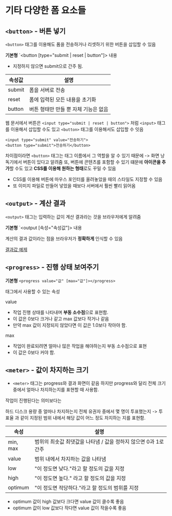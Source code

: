 # 기타 다양한 폼 요소들

## `<button>` - 버튼 넣기

`<button>` 태그를 이용해도 폼을 전송하거나 리셋하기 위한 버튼을 삽입할 수 있음

**기본형** `<button [type="submit | reset | button"]> 내용 </button>
- 지정하지 않으면 submit으로 간주 됨.

| 속성값 | 설명 |
| ----- | --- |
| submit | 폼을 서버로 전송
| reset | 폼에 입력된 모든 내용을 초기화 |
| button | 버튼 형태만 만들 뿐 자체 기능은 없음 |

웹 문서에서 버튼은
`<input type="submit | reset | button">` 처럼 `<input>` 태그를 이용해서 삽입할 수도 있고
`<button>` 태그를 이용해서도 삽입할 수 잇음

```
<input type="submit" value="전송하기">
<button type="submit">전송하기</button>
```

차이점이라면 `<button>` 태그는 태그 이름에서 그 역할을 알 수 있기 때문에 -> 화면 낭독기에서 버튼이 있다고 알려줌
또, 버튼에 콘텐츠를 포함할 수 있기 떄문에 **아이콘을 추가**할 수도 있고 **CSS를 이용해 원하는 형태**로도 꾸밀 수 있음

- CSS를 이용해 버튼에 마우스 포인터를 올려놓았을 때의 스타일도 지정할 수 있음
- 또 이미지 파일로 만들어 넣었을 때보다 서버에서 훨씬 빨리 읽어옴

## `<output>` - 계산 결과

`<output>` 태그는 입력하는 값이 계산 결과라는 것을 브라우저에게 알려줌

**기본형** `<output [속성="속성값"]> 내용 </output>

계산의 결과 값이라는 점을 브라우저가 **정확하게** 인식할 수 있음

[결과값 예제](./output.html)

## `<progress>` - 진행 상태 보여주기

**기본형** `<progress value="값" [max="값"]></progress>`

태그에서 사용할 수 있는 속성

value
- 작업 진행 상태를 나타내며 **부동 소수점**으로 표현함.
- 이 값은 0보다 크거나 같고 max 값보다 작거나 같음
- 만약 max 값이 지정되지 않았다면 이 값은 1.0보다 작아야 함.

max
- 작업이 완료되려면 얼마나 많은 작업을 해야하는지 부동 소수점으로 표현
- 이 값은 0보다 커야 함.

## `<meter>` - 값이 차지하는 크기
- `<meter>` 태그는 progress와 결과 화면이 같음
하지만 progress와 달리 전체 크기 중에서 얼마나 차지하는지를 표현할 때 사용함.

작업이 진행된다는 의미보다는

하드 디스크 용량 중 얼마나 차지하는지
전체 유권자 중에서 몇 명이 투표했는지 -> 투표율 과 같이
지정된 범위 내에서 해당 값이 어느 정도 차지하는 지를 표현함.

| 속성 | 설명 |
| --- | --- |
| min, max | 범위의 최솟값 최댓값을 나타냄 / 값을 정하지 않으면 0과 1로 간주 |
| value | 범위 내에서 차지하는 값을 나타냄 |
| low | "이 정도면 낮다."라고 할 정도의 값을 지정 |
| high | "이 정도면 높다." 라고 할 정도의 값을 지정 |
| optimum | "이 정도면 적당하다."라고 할 정도의 범위를 지정 |

- optimum 값이 high 값보다 크다면 value 값이 클수록 좋음
- optimum 값이 low 값보다 작다면 value 값이 작을수록 좋음

